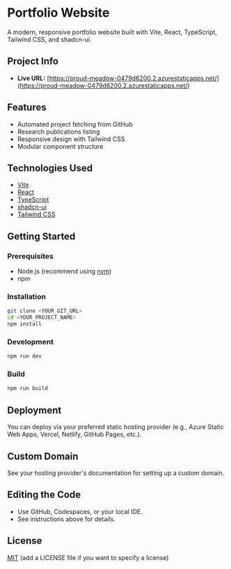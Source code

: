 # Portfolio Website

A modern, responsive portfolio website built with Vite, React, TypeScript, Tailwind CSS, and shadcn-ui.

## Project Info

- **Live URL:** [https://proud-meadow-0479d6200.2.azurestaticapps.net/](https://proud-meadow-0479d6200.2.azurestaticapps.net/)

## Features

- Automated project fetching from GitHub
- Research publications listing
- Responsive design with Tailwind CSS
- Modular component structure

## Technologies Used

- [Vite](https://vitejs.dev/)
- [React](https://react.dev/)
- [TypeScript](https://www.typescriptlang.org/)
- [shadcn-ui](https://ui.shadcn.com/)
- [Tailwind CSS](https://tailwindcss.com/)

## Getting Started

### Prerequisites

- Node.js (recommend using [nvm](https://github.com/nvm-sh/nvm#installing-and-updating))
- npm

### Installation

```sh
git clone <YOUR_GIT_URL>
cd <YOUR_PROJECT_NAME>
npm install
```

### Development

```sh
npm run dev
```

### Build

```sh
npm run build
```

## Deployment

You can deploy via your preferred static hosting provider (e.g., Azure Static Web Apps, Vercel, Netlify, GitHub Pages, etc.).

## Custom Domain

See your hosting provider's documentation for setting up a custom domain.

## Editing the Code

- Use GitHub, Codespaces, or your local IDE.
- See instructions above for details.

## License

[MIT](LICENSE) (add a LICENSE file if you want to specify a license)